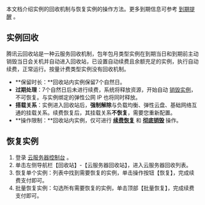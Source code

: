 本文档介绍实例的回收机制与恢复实例的操作方法。更多到期信息可参考 [到期提醒](/doc/product/213/2181) 。 

## 实例回收
腾讯云回收站是一种云服务回收机制，包年包月类型实例在到期当日和到期前主动销毁当日会关机并自动进入回收站，已设置自动续费且余额充足的实例，执行自动续费，正常运行。按量计费类型实例没有回收机制。

 - **保留时长：**回收站内实例保留7个自然日。
 - **过期处理**：7个自然日后未进行续费，系统将释放资源，开始自动 [销毁实例](https://cloud.tencent.com/document/product/213/4930)，不可恢复。与实例绑定的弹性公网 IP 也将同时释放。
 - **搭载关系**：实例进入回收站后，**强制解除**与负载均衡、弹性云盘、基础网络互通的挂载关系。续费恢复后，其挂载关系**不恢复**，需要您重新配置。
 - **操作限制：**回收站内实例，仅可进行 [**续费恢复**](https://cloud.tencent.com/document/product/213/4931) 和 [**彻底销毁**](https://cloud.tencent.com/document/product/213/4930) 操作。

## 恢复实例
 1. 登录 [云服务器控制台](https://console.cloud.tencent.com/cvm/)  。
 2. 单击左侧导航栏【回收站】-【云服务器回收站】，进入云服务器回收列表。
 3. 恢复单个实例：列表中找到需要恢复的实例，单击操作按钮【恢复】，完成续费支付即可。
 4. 批量恢复实例：勾选所有需要恢复的实例，单击顶部【批量恢复】，完成续费支付即可。


